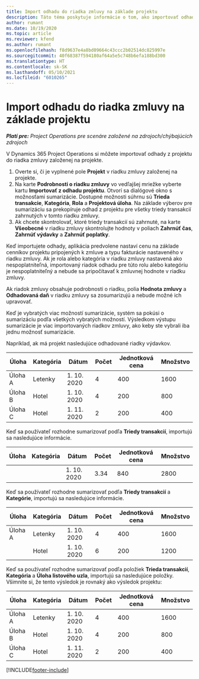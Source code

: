 ```yaml
---
title: Import odhadu do riadka zmluvy na základe projektu
description: Táto téma poskytuje informácie o tom, ako importovať odhady z projektu do riadka zmluvy.
author: rumant
ms.date: 10/19/2020
ms.topic: article
ms.reviewer: kfend
ms.author: rumant
ms.openlocfilehash: f8d9637e4a8bd09664c43ccc2b02514dc825997e
ms.sourcegitcommit: 40f68387f594180af64a5e5c748b6efa188bd300
ms.translationtype: HT
ms.contentlocale: sk-SK
ms.lasthandoff: 05/10/2021
ms.locfileid: "6010265"
---
```

# <a name="import-an-estimate-to-a-project-based-contract-line"></a>Import odhadu do riadka zmluvy na základe projektu

_**Platí pre:** Project Operations pre scenáre založené na zdrojoch/chýbajúcich zdrojoch_

V Dynamics 365 Project Operations si môžete importovať odhady z projektu do riadka zmluvy založenej na projekte.

1. Overte si, či je vyplnené pole **Projekt** v riadku zmluvy založenej na projekte.
2. Na karte **Podrobnosti o riadku zmluvy** vo vedľajšej mriežke vyberte kartu **Importovať z odhadu projektu**. Otvorí sa dialógové okno s možnosťami sumarizácie. Dostupné možnosti súhrnu sú **Trieda transakcie**, **Kategória**, **Rola** a **Projektová úloha**. Na základe výberov pre sumarizáciu sa prekopíruje odhad z projektu pre všetky triedy transakcií zahrnutých v tomto riadku zmluvy. 
3. Ak chcete skontrolovať, ktoré triedy transakcií sú zahrnuté, na karte **Všeobecné** v riadku zmluvy skontrolujte hodnoty v poliach **Zahrnúť čas**, **Zahrnúť výdavky** a **Zahrnúť poplatky**.

Keď importujete odhady, aplikácia predvolene nastaví cenu na základe cenníkov projektu pripojených k zmluve a typu fakturácie nastaveného v riadku zmluvy. Ak je rola alebo kategória v riadku zmluvy nastavená ako nespoplatniteľná, importovaný riadok odhadu pre túto rolu alebo kategóriu je nespoplatniteľný a nebude sa pripočítavať k zmluvnej hodnote v riadku zmluvy.

Ak riadok zmluvy obsahuje podrobnosti o riadku, polia **Hodnota zmluvy** a **Odhadovaná daň** v riadku zmluvy sa zosumarizujú a nebude možné ich upravovať.

Keď je vybratých viac možností sumarizácie, systém sa pokúsi o sumarizáciu podľa všetkých vybratých možností. Výsledkom výstupu sumarizácie je viac importovaných riadkov zmluvy, ako keby ste vybrali iba jednu možnosť sumarizácie.

Napríklad, ak má projekt nasledujúce odhadované riadky výdavkov.

| Úloha | Kategória | Dátum | Počet | Jednotková cena | Množstvo |
| --- | --- | --- | --- | --- | --- |
| Úloha A | Letenky | 1. 10. 2020 | 4 | 400 | 1600 |
| Úloha B | Hotel | 1. 10. 2020 | 4 | 200 | 800 |
| Úloha C | Hotel | 1. 11. 2020 | 2 | 200 | 400 |

Keď sa používateľ rozhodne sumarizovať podľa **Triedy transakcií**, importujú sa nasledujúce informácie.

| Úloha | Kategória | Dátum | Počet | Jednotková cena | Množstvo |
| --- | --- | --- | --- | --- | --- |
| &nbsp;  | &nbsp;  | 1. 10. 2020 | 3.34 | 840 | 2800 |

Keď sa používateľ rozhodne sumarizovať podľa **Triedy transakcií** a **Kategórie**, importujú sa nasledujúce informácie.

| Úloha | Kategória | Dátum | Počet | Jednotková cena | Množstvo |
| --- | --- | --- | --- | --- | --- |
| Úloha A | Letenky | 1. 10. 2020 | 4 | 400 | 1600 |
| &nbsp;  | Hotel | 1. 10. 2020 | 6 | 200 | 1200 |

Keď sa používateľ rozhodne sumarizovať podľa položiek **Trieda transakcií**, **Kategória** a **Úloha listového uzla**, importujú sa nasledujúce položky. Všimnite si, že tento výsledok je rovnaký ako výsledok projektu:

| Úloha | Kategória | Dátum | Počet | Jednotková cena | Množstvo |
| --- | --- | --- | --- | --- | --- |
| Úloha A | Letenky | 1. 10. 2020 | 4 | 400 | 1600 |
| Úloha B | Hotel | 1. 10. 2020 | 4 | 200 | 800 |
| Úloha C | Hotel | 1. 11. 2020 | 2 | 200 | 400 |


[!INCLUDE[footer-include](../includes/footer-banner.md)]